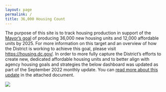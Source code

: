 ```yaml
---
layout: page
permalink: /
title: 36,000 Housing Count
---
```

The purpose of this site is to track housing production in support of the <a href="https://planning.dc.gov/sites/default/files/dc/sites/op/page_content/attachments/2019-036%20Housing%20Initiative%20%285.9%29.pdf"> Mayor’s goal</a> of producing 36,000 new housing units and 12,000 affordable units by 2025.  For more information on this target and an overview of how the District is working to achieve this goal, please visit 
<a href=" https://housing.dc.gov/"> https://housing.dc.gov/</a>. In order to more fully capture the District’s efforts to create new, dedicated affordable housing units and to better align with agency housing goals and strategies the below dashboard was updated as part of the September 2022 monthly update. You can <a href="https://open.dc.gov/36000by2025/new_36k_12k_dashboard_interested_parties_memo_clean.pdf">read more about this update</a> in the attached document.   

<div class='tableauPlaceholder' id='viz1571081455934' style='position: relative'><noscript><a href='http:&#47;&#47;open.dc.gov&#47;36k-count&#47;'><img alt=' ' src='https:&#47;&#47;public.tableau.com&#47;static&#47;images&#47;36&#47;36KCountdown&#47;36KCountdown&#47;1_rss.png' style='border: none' /></a></noscript><object class='tableauViz'  style='display:none;'><param name='host_url' value='https%3A%2F%2Fpublic.tableau.com%2F' /> <param name='embed_code_version' value='3' /> <param name='path' value='views&#47;36KCountdown&#47;36KCountdown?:embed=y&amp;:display_count=y&amp;publish=yes' /> <param name='toolbar' value='yes' /><param name='static_image' value='https:&#47;&#47;public.tableau.com&#47;static&#47;images&#47;36&#47;36KCountdown&#47;36KCountdown&#47;1.png' /> <param name='animate_transition' value='yes' /><param name='display_static_image' value='yes' /><param name='display_spinner' value='yes' /><param name='display_overlay' value='yes' /><param name='display_count' value='yes' /></object></div>                

<script type='text/javascript'>                    var divElement = document.getElementById('viz1571081455934');                    var vizElement = divElement.getElementsByTagName('object')[0];                    if ( divElement.offsetWidth > 800 ) { vizElement.style.width='900px';vizElement.style.height='2527px';} else if ( divElement.offsetWidth > 500 ) { vizElement.style.width='900px';vizElement.style.height='2527px';} else { vizElement.style.width='100%';vizElement.style.height='3477px';}                     var scriptElement = document.createElement('script');                    scriptElement.src = 'https://public.tableau.com/javascripts/api/viz_v1.js';                    vizElement.parentNode.insertBefore(scriptElement, vizElement);                </script>

